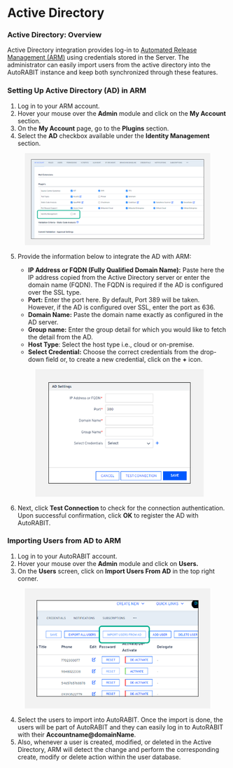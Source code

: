 # Active Directory

### Active Directory: Overview

Active Directory integration provides log-in to [Automated Release Management (ARM)](https://www.autorabit.com/products/automated-release-management/) using credentials stored in the Server.  The administrator can easily import users from the active directory into the AutoRABIT instance and keep both synchronized through these features.

### Setting Up Active Directory (AD) in ARM

1. Log in to your ARM account.
2. Hover your mouse over the **Admin** module and click on the **My Account** section.&#x20;
3. On the **My Account** page, go to the **Plugins** section.
4. Select the **AD** checkbox available under the **Identity Management** section.

<figure><img src="../../../.gitbook/assets/image (20) (1) (1) (1) (1) (1).png" alt=""><figcaption></figcaption></figure>

5.  Provide the information below to integrate the AD with ARM:

    * **IP Address or FQDN (Fully Qualified Domain Name):** Paste here the IP address copied from the Active Directory server or enter the domain name (FQDN). The FQDN is required if the AD is configured over the SSL type.
    * **Port:** Enter the port here. By default, Port 389 will be taken. However, if the AD is configured over SSL, enter the port as 636.
    * **Domain Name:** Paste the domain name exactly as configured in the AD server.
    * **Group name:** Enter the group detail for which you would like to fetch the detail from the AD.
    * **Host Type**: Select the host type i.e., cloud or on-premise.
    * **Select Credential:** Choose the correct credentials from the drop-down field or, to create a new credential, click on the **+** icon.

    <figure><img src="../../../.gitbook/assets/image (21) (1) (1) (1) (1) (1).png" alt="" width="385"><figcaption></figcaption></figure>
6. Next, click **Test Connection** to check for the connection authentication. Upon successful confirmation, click **OK** to register the AD with AutoRABIT.

### Importing Users from AD to ARM

1. Log in to your AutoRABIT account.
2. Hover your mouse over the **Admin** module and click on **Users.**
3. On the **Users** screen, click on **Import Users From AD** in the top right corner.

<figure><img src="../../../.gitbook/assets/image (22) (1) (1) (1) (1) (1).png" alt="" width="470"><figcaption></figcaption></figure>

4. Select the users to import into AutoRABIT. Once the import is done, the users will be part of AutoRABIT and they can easily log in to AutoRABIT with their **Accountname@domainName**.
5. Also, whenever a user is created, modified, or deleted in the Active Directory, ARM will detect the change and perform the corresponding create, modify or delete action within the user database.
